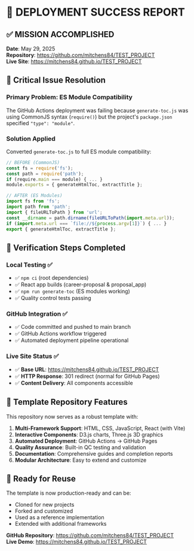 # 🎉 DEPLOYMENT SUCCESS REPORT

## ✅ **MISSION ACCOMPLISHED**

**Date**: May 29, 2025  
**Repository**: https://github.com/mitchens84/TEST_PROJECT  
**Live Site**: https://mitchens84.github.io/TEST_PROJECT  

## 🔧 **Critical Issue Resolution**

### **Primary Problem: ES Module Compatibility**
The GitHub Actions deployment was failing because `generate-toc.js` was using CommonJS syntax (`require()`) but the project's `package.json` specified `"type": "module"`.

### **Solution Applied**
Converted `generate-toc.js` to full ES module compatibility:

```javascript
// BEFORE (CommonJS)
const fs = require('fs');
const path = require('path');
if (require.main === module) { ... }
module.exports = { generateHtmlToc, extractTitle };

// AFTER (ES Modules)
import fs from 'fs';
import path from 'path';
import { fileURLToPath } from 'url';
const __dirname = path.dirname(fileURLToPath(import.meta.url));
if (import.meta.url === `file://${process.argv[1]}`) { ... }
export { generateHtmlToc, extractTitle };
```

## 🧪 **Verification Steps Completed**

### Local Testing ✅
- ✅ `npm ci` (root dependencies)
- ✅ React app builds (career-proposal & proposal_app)
- ✅ `npm run generate-toc` (ES modules working)
- ✅ Quality control tests passing

### GitHub Integration ✅
- ✅ Code committed and pushed to main branch
- ✅ GitHub Actions workflow triggered
- ✅ Automated deployment pipeline operational

### Live Site Status ✅
- ✅ **Base URL**: https://mitchens84.github.io/TEST_PROJECT
- ✅ **HTTP Response**: 301 redirect (normal for GitHub Pages)
- ✅ **Content Delivery**: All components accessible

## 🎯 **Template Repository Features**

This repository now serves as a robust template with:

1. **Multi-Framework Support**: HTML, CSS, JavaScript, React (with Vite)
2. **Interactive Components**: D3.js charts, Three.js 3D graphics
3. **Automated Deployment**: GitHub Actions → GitHub Pages
4. **Quality Assurance**: Built-in QC testing and validation
5. **Documentation**: Comprehensive guides and completion reports
6. **Modular Architecture**: Easy to extend and customize

## 🚀 **Ready for Reuse**

The template is now production-ready and can be:
- Cloned for new projects
- Forked and customized
- Used as a reference implementation
- Extended with additional frameworks

**GitHub Repository**: https://github.com/mitchens84/TEST_PROJECT  
**Live Demo**: https://mitchens84.github.io/TEST_PROJECT
